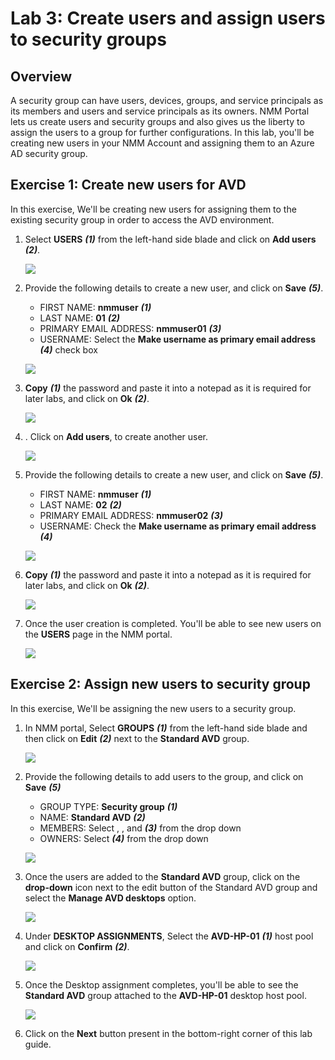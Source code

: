 # Lab 3: Create users and assign users to security groups

## Overview

A security group can have users, devices, groups, and service principals as its members and users and service principals as its owners. NMM Portal lets us create users and security groups and also gives us the liberty to assign the users to a group for further configurations. In this lab, you'll be creating new users in your NMM Account and assigning them to an Azure AD security group.

## Exercise 1: Create new users for AVD

In this exercise, We'll be creating new users for assigning them to the existing security group in order to access the AVD environment.

1. Select **USERS** ***(1)*** from the left-hand side blade and click on **Add users** ***(2)***.

   ![](media/3s1.png)
   
1. Provide the following details to create a new user, and click on **Save** ***(5)***.

   - FIRST NAME: **nmmuser** ***(1)***
   - LAST NAME: **01** ***(2)***
   - PRIMARY EMAIL ADDRESS: **nmmuser01** ***(3)***
   - USERNAME: Select the **Make username as primary email address** ***(4)*** check box 

   ![](media/3s2.png)
   
1. **Copy** ***(1)*** the password and paste it into a notepad as it is required for later labs, and click on **Ok** ***(2)***.

   ![](media/3s3.png)    
   
1. . Click on **Add users**, to create another user.

   ![](media/3s4.png)
   
1. Provide the following details to create a new user, and click on **Save** ***(5)***.

   - FIRST NAME: **nmmuser** ***(1)***
   - LAST NAME: **02** ***(2)***
   - PRIMARY EMAIL ADDRESS: **nmmuser02** ***(3)***
   - USERNAME: Check the **Make username as primary email address** ***(4)***

   ![](media/3s5.png)
   
1. **Copy** ***(1)*** the password and paste it into a notepad as it is required for later labs, and click on **Ok** ***(2)***.

   ![](media/3s6.png)
   
1. Once the user creation is completed. You'll be able to see new users on the **USERS** page in the NMM portal.

   ![](media/3s11.png)
   
## Exercise 2: Assign new users to security group

In this exercise, We'll be assigning the new users to a security group.

1. In NMM portal, Select **GROUPS** ***(1)*** from the left-hand side blade and then click on **Edit** ***(2)*** next to the **Standard AVD** group.

   ![](media/3ss7.png)
   
1. Provide the following details to add users to the group, and click on **Save** ***(5)***

   - GROUP TYPE: **Security group** ***(1)***
   - NAME: **Standard AVD** ***(2)***
   - MEMBERS: Select **<inject key="AzureAdUserEmail" enableCopy="false" />**, **<inject key="Nmm User 01" enableCopy="false" />**, and **<inject key="Nmm User 02" enableCopy="false" />** ***(3)*** from the drop down
   - OWNERS: Select **<inject key="AzureAdUserEmail" enableCopy="false" />** ***(4)*** from the drop down
   
   ![](media/3ss8.png)
   
1. Once the users are added to the **Standard AVD** group, click on the **drop-down** icon next to the edit button of the Standard AVD group and select the **Manage AVD desktops** option.

   ![](media/3ss9.png)
   
1. Under **DESKTOP ASSIGNMENTS**, Select the **AVD-HP-01** ***(1)*** host pool and click on **Confirm** ***(2)***.

   ![](media/3s10.png)
   
1. Once the Desktop assignment completes, you'll be able to see the **Standard AVD** group attached to the **AVD-HP-01** desktop host pool.

   ![](media/3ss12.png)
   
1. Click on the **Next** button present in the bottom-right corner of this lab guide.




    
